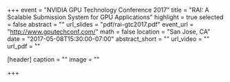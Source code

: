 +++
event = "NVIDIA GPU Technology Conference 2017"
title = "RAI: A Scalable Submission System for GPU Applications"
highlight = true
selected = false
abstract = ""
url_slides = "pdf/rai-gtc2017.pdf"
event_url = "http://www.gputechconf.com/"
math = false
location = "San Jose, CA"
date = "2017-05-08T15:30:00-07:00"
abstract_short = ""
url_video = ""
url_pdf = ""

[header]
  caption = ""
  image = ""

+++

